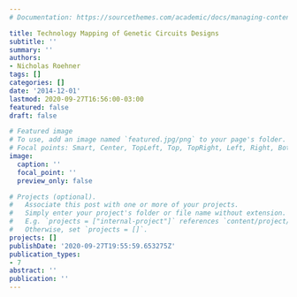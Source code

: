 ```yaml
---
# Documentation: https://sourcethemes.com/academic/docs/managing-content/

title: Technology Mapping of Genetic Circuits Designs
subtitle: ''
summary: ''
authors:
- Nicholas Roehner
tags: []
categories: []
date: '2014-12-01'
lastmod: 2020-09-27T16:56:00-03:00
featured: false
draft: false

# Featured image
# To use, add an image named `featured.jpg/png` to your page's folder.
# Focal points: Smart, Center, TopLeft, Top, TopRight, Left, Right, BottomLeft, Bottom, BottomRight.
image:
  caption: ''
  focal_point: ''
  preview_only: false

# Projects (optional).
#   Associate this post with one or more of your projects.
#   Simply enter your project's folder or file name without extension.
#   E.g. `projects = ["internal-project"]` references `content/project/deep-learning/index.md`.
#   Otherwise, set `projects = []`.
projects: []
publishDate: '2020-09-27T19:55:59.653275Z'
publication_types:
- 7
abstract: ''
publication: ''
---
```


